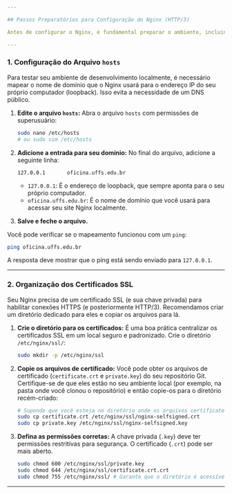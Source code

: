 ```yaml
---

## Passos Preparatórios para Configuração do Nginx (HTTP/3)

Antes de configurar o Nginx, é fundamental preparar o ambiente, incluindo a configuração do DNS local e a organização dos certificados SSL.

---
```


### 1. Configuração do Arquivo `hosts`

Para testar seu ambiente de desenvolvimento localmente, é necessário mapear o nome de domínio que o Nginx usará para o endereço IP do seu próprio computador (loopback). Isso evita a necessidade de um DNS público.

1.  **Edite o arquivo `hosts`:**
    Abra o arquivo `hosts` com permissões de superusuário:

    ```bash
    sudo nano /etc/hosts
    # ou sudo vim /etc/hosts
    ```

2.  **Adicione a entrada para seu domínio:**
    No final do arquivo, adicione a seguinte linha:

    ```
    127.0.0.1       oficina.uffs.edu.br
    ```
    * `127.0.0.1`: É o endereço de loopback, que sempre aponta para o seu próprio computador.
    * `oficina.uffs.edu.br`: É o nome de domínio que você usará para acessar seu site Nginx localmente.

3.  **Salve e feche o arquivo.**

Você pode verificar se o mapeamento funcionou com um `ping`:

```bash
ping oficina.uffs.edu.br
```
A resposta deve mostrar que o ping está sendo enviado para `127.0.0.1`.

---

### 2. Organização dos Certificados SSL

Seu Nginx precisa de um certificado SSL (e sua chave privada) para habilitar conexões HTTPS (e posteriormente HTTP/3). Recomendamos criar um diretório dedicado para eles e copiar os arquivos para lá.

1.  **Crie o diretório para os certificados:**
    É uma boa prática centralizar os certificados SSL em um local seguro e padronizado. Crie o diretório `/etc/nginx/ssl/`:

    ```bash
    sudo mkdir -p /etc/nginx/ssl
    ```

2.  **Copie os arquivos de certificado:**
    Você pode obter os arquivos de certificado (`certificate.crt` e `private.key`) do seu repositório Git. Certifique-se de que eles estão no seu ambiente local (por exemplo, na pasta onde você clonou o repositório) e então copie-os para o diretório recém-criado:

    ```bash
    # Supondo que você esteja no diretório onde os arquivos certificate.crt e private.key estão
    sudo cp certificate.crt /etc/nginx/ssl/nginx-selfsigned.crt
    sudo cp private.key /etc/nginx/ssl/nginx-selfsigned.key
    ```

3.  **Defina as permissões corretas:**
    A chave privada (`.key`) deve ter permissões restritivas para segurança. O certificado (`.crt`) pode ser mais aberto.

    ```bash
    sudo chmod 600 /etc/nginx/ssl/private.key
    sudo chmod 644 /etc/nginx/ssl/certificate.crt.crt
    sudo chmod 755 /etc/nginx/ssl/ # Garante que o diretório é acessível
    ```

---
